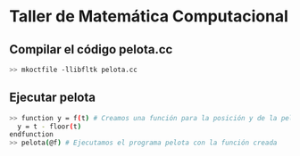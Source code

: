 # Taller de Matemática Computacional

## Compilar el código pelota.cc

```bash
>> mkoctfile -llibfltk pelota.cc
```

## Ejecutar pelota
```bash
>> function y = f(t) # Creamos una función para la posición y de la pelota
  y = t - floor(t)
endfunction
>> pelota(@f) # Ejecutamos el programa pelota con la función creada
```
